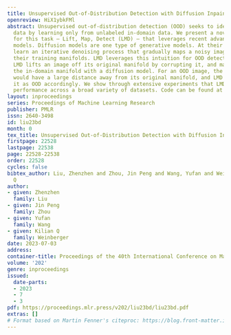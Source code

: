 ```yaml
---
title: Unsupervised Out-of-Distribution Detection with Diffusion Inpainting
openreview: HiX1ybkFMl
abstract: Unsupervised out-of-distribution detection (OOD) seeks to identify out-of-domain
  data by learning only from unlabeled in-domain data. We present a novel approach
  for this task – Lift, Map, Detect (LMD) – that leverages recent advancement in diffusion
  models. Diffusion models are one type of generative models. At their core, they
  learn an iterative denoising process that gradually maps a noisy image closer to
  their training manifolds. LMD leverages this intuition for OOD detection. Specifically,
  LMD lifts an image off its original manifold by corrupting it, and maps it towards
  the in-domain manifold with a diffusion model. For an OOD image, the mapped image
  would have a large distance away from its original manifold, and LMD would identify
  it as OOD accordingly. We show through extensive experiments that LMD achieves competitive
  performance across a broad variety of datasets. Code can be found at https://github.com/zhenzhel/lift_map_detect.
layout: inproceedings
series: Proceedings of Machine Learning Research
publisher: PMLR
issn: 2640-3498
id: liu23bd
month: 0
tex_title: Unsupervised Out-of-Distribution Detection with Diffusion Inpainting
firstpage: 22528
lastpage: 22538
page: 22528-22538
order: 22528
cycles: false
bibtex_author: Liu, Zhenzhen and Zhou, Jin Peng and Wang, Yufan and Weinberger, Kilian
  Q
author:
- given: Zhenzhen
  family: Liu
- given: Jin Peng
  family: Zhou
- given: Yufan
  family: Wang
- given: Kilian Q
  family: Weinberger
date: 2023-07-03
address: 
container-title: Proceedings of the 40th International Conference on Machine Learning
volume: '202'
genre: inproceedings
issued:
  date-parts:
  - 2023
  - 7
  - 3
pdf: https://proceedings.mlr.press/v202/liu23bd/liu23bd.pdf
extras: []
# Format based on Martin Fenner's citeproc: https://blog.front-matter.io/posts/citeproc-yaml-for-bibliographies/
---
```

